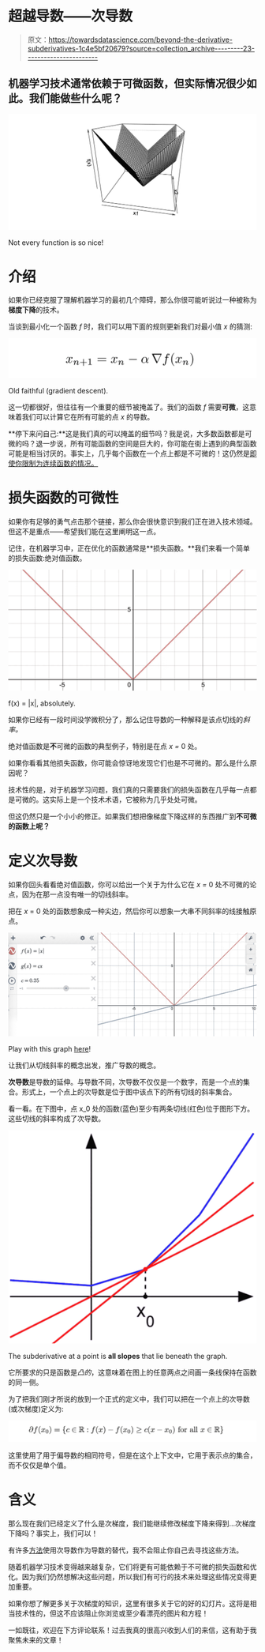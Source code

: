 # 超越导数——次导数

> 原文：<https://towardsdatascience.com/beyond-the-derivative-subderivatives-1c4e5bf20679?source=collection_archive---------23----------------------->

## 机器学习技术通常依赖于可微函数，但实际情况很少如此。我们能做些什么呢？

![](img/0a358ec6082408824735da61036f22a1.png)

Not every function is so nice!

# 介绍

如果你已经克服了理解机器学习的最初几个障碍，那么你很可能听说过一种被称为**梯度下降**的技术。

当谈到最小化一个函数 *f* 时，我们可以用下面的规则更新我们对最小值 *x* 的猜测:

![](img/5610571bdff319614bc25a7d53cd22d0.png)

Old faithful (gradient descent).

这一切都很好，但往往有一个重要的细节被掩盖了。我们的函数 *f* 需要**可微**，这意味着我们可以计算它在所有可能的点 *x* 的导数。

**停下来问自己:**这是我们真的可以掩盖的细节吗？我是说，大多数函数都是可微的吗？退一步说，所有可能函数的空间是巨大的，你可能在街上遇到的典型函数可能是相当讨厌的。事实上，几乎每个函数在一个点上都是不可微的！这仍然是[即使你限制为连续函数的情况。](http://homepages.math.uic.edu/~marker/math414/fs.pdf)

# 损失函数的可微性

如果你有足够的勇气点击那个链接，那么你会很快意识到我们正在进入技术领域。但这不是重点——希望我们能在这里阐明这一点。

记住，在机器学习中，正在优化的函数通常是**损失函数。**我们来看一个简单的损失函数:绝对值函数。

![](img/0d905773fddb55bf2769fb22c502ad2d.png)

f(x) = |x|, absolutely.

如果你已经有一段时间没学微积分了，那么记住导数的一种解释是该点切线的*斜率。*

绝对值函数是**不**可微的函数的典型例子，特别是在点 *x =* 0 处。

如果你看看其他损失函数，你可能会惊讶地发现它们也是不可微的。那么是什么原因呢？

技术性的是，对于机器学习问题，我们真的只需要我们的损失函数在几乎每一点都是可微的。这实际上是一个技术术语，它被称为几乎处处可微。

但这仍然只是一个小小的修正。如果我们想把像梯度下降这样的东西推广到**不可微的函数上呢？**

# 定义次导数

如果你回头看看绝对值函数，你可以给出一个关于为什么它在 *x =* 0 处不可微的论点，因为在那一点没有唯一的切线斜率。

把在 *x* = 0 处的函数想象成一种尖边，然后你可以想象一大串不同斜率的线接触原点。

![](img/4e7898d6194f45b71b73c58caa80a09b.png)

Play with this graph [here](https://www.desmos.com/calculator/shg8v05ven)!

让我们从切线斜率的概念出发，推广导数的概念。

**次导数**是导数的延伸。与导数不同，次导数不仅仅是一个数字，而是一个点的集合。形式上，一个点上的次导数是位于图中该点下的所有切线的斜率集合。

看一看。在下图中，点 x_0 处的函数(蓝色)至少有两条切线(红色)位于图形下方。这些切线的斜率构成了次导数。

![](img/7fcbc7203683fccf0dbffe88e523af57.png)

The subderivative at a point is **all slopes** that lie beneath the graph.

它所要求的只是函数是*凸的*，这意味着在图上的任意两点之间画一条线保持在函数的同一侧。

为了把我们刚才所说的放到一个正式的定义中，我们可以把在一个点上的次导数(或次梯度)定义为:

![](img/ba4bca93c54cd21a0472b80450e2d3d7.png)

这里使用了用于偏导数的相同符号，但是在这个上下文中，它用于表示点的集合，而不仅仅是单个值。

# 含义

那么现在我们已经定义了什么是次梯度，我们能继续修改梯度下降来得到…次梯度下降吗？事实上，我们可以！

有许多[方法](https://en.wikipedia.org/wiki/Subgradient_method)使用次导数作为导数的替代，我不会阻止你自己去寻找这些方法。

随着机器学习技术变得越来越复杂，它们将更有可能依赖于不可微的损失函数和优化。因为我们仍然想解决这些问题，所以我们有可行的技术来处理这些情况变得更加重要。

如果你想了解更多关于次梯度的知识，这里有很多关于它的好的幻灯片。这将是相当技术性的，但这不应该阻止你浏览或至少看漂亮的图片和方程！

一如既往，欢迎在下方评论联系！过去我真的很高兴收到人们的来信，这有助于我聚焦未来的文章！
